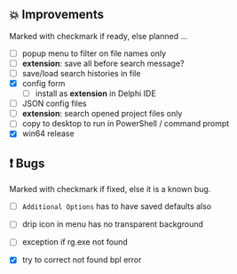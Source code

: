 <!--

Version:     v3.7.0-beta
PrevVersion: v3.6.2-beta

Help Formatting:
https://docs.github.com/en/get-started/writing-on-github/getting-started-with-writing-and-formatting-on-github/basic-writing-and-formatting-syntax, 
https://github.com/ikatyang/emoji-cheat-sheet/blob/master/README.md)

### :mag: Search Dialog
# + new feature
# + new feature
 
### :warning: Bug Fixes
# * bug

# TODO
# - Update Readme.md 
# - Update Deploy-Description.md 
# - Update file and product version in every projects for ALL CONFIGURATION!
# - Commit and push all changes
# - Run deploy script by pushing Ctrl+Shift+T in VSCode
-->

## :boom: Improvements 
Marked with checkmark if ready, else planned ...
- [ ] popup menu to filter on file names only
- [ ] **extension**: save all before search message?
- [ ] save/load search histories in file
- [x] config form
  - [ ] install as **extension** in Delphi IDE
- [ ] JSON config files
- [ ] **extension**: search opened project files only
- [ ] copy to desktop to run in PowerShell / command prompt
- [x] win64 release

## :exclamation: Bugs
Marked with checkmark if fixed, else it is a known bug.
- [ ] `Additional Options` has to have saved defaults also
- [ ] drip icon in menu has no transparent background
- [ ] exception if rg.exe not found
- [x] try to correct not found bpl error

